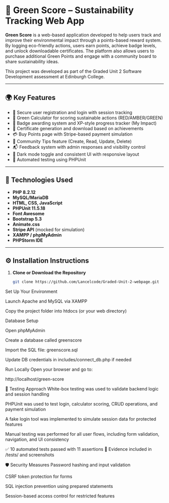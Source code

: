 # 🌱 Green Score – Sustainability Tracking Web App

**Green Score** is a web-based application developed to help users track and improve their environmental impact through a points-based reward system. By logging eco-friendly actions, users earn points, achieve badge levels, and unlock downloadable certificates. The platform also allows users to purchase additional Green Points and engage with a community board to share sustainability ideas.

This project was developed as part of the Graded Unit 2 Software Development assessment at Edinburgh College.

---

## 🌍 Key Features

- 🔐 Secure user registration and login with session tracking
- 🧮 Green Calculator for scoring sustainable actions (RED/AMBER/GREEN)
- 🏅 Badge awarding system and XP-style progress tracker (My Impact)
- 📄 Certificate generation and download based on achievements
- 💳 Buy Points page with Stripe-based payment simulation
- 📝 Community Tips feature (Create, Read, Update, Delete)
- 📬 Feedback system with admin responses and visibility control
- 🌙 Dark mode toggle and consistent UI with responsive layout
- 🧪 Automated testing using PHPUnit

---

## 🧩 Technologies Used

- **PHP 8.2.12**
- **MySQL/MariaDB**
- **HTML, CSS, JavaScript**
- **PHPUnit 11.5.18**
- **Font Awesome**
- **Bootstrap 5.3**
- **Animate.css**
- **Stripe API** (mocked for simulation)
- **XAMPP / phpMyAdmin**
- **PHPStorm IDE**

---

## ⚙️ Installation Instructions

1. **Clone or Download the Repository**
   ```bash
   git clone https://github.com/Lancelcode/Graded-Unit-2-webpage.git

Set Up Your Environment

Launch Apache and MySQL via XAMPP

Copy the project folder into htdocs (or your web directory)

Database Setup

Open phpMyAdmin

Create a database called greenscore

Import the SQL file: greenscore.sql

Update DB credentials in includes/connect_db.php if needed

Run Locally Open your browser and go to:

http://localhost/green-score

🧪 Testing Approach
White-box testing was used to validate backend logic and session handling

PHPUnit was used to test login, calculator scoring, CRUD operations, and payment simulation

A fake login tool was implemented to simulate session data for protected features

Manual testing was performed for all user flows, including form validation, navigation, and UI consistency

✅ 10 automated tests passed with 11 assertions
📸 Evidence included in /tests/ and screenshots

🛡️ Security Measures
Password hashing and input validation

CSRF token protection for forms

SQL injection prevention using prepared statements

Session-based access control for restricted features

